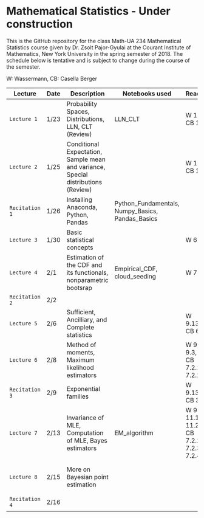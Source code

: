 # Mathematical Statistics - Under construction

This is the GitHub repository for the class Math-UA 234 Mathematical Statistics course given by Dr. Zsolt Pajor-Gyulai at the Courant Institute of Mathematics, New York University in the spring semester of 2018. The schedule below is tentative and is subject to change during the course of the semester.

W: Wassermann, CB: Casella Berger

| Lecture | Date | Description | Notebooks used | Reading | Remark |
| --- | --- | --- | --- | --- | --- |
| `Lecture 1`    | 1/23 | Probability Spaces, Distributions, LLN, CLT (Review) | LLN_CLT | W 1-5, CB 1-4 | HW 1 Assigned, CHW1 Assigned | 
| `Lecture 2`    | 1/25 | Conditional Expectation, Sample mean and variance, Special distributions (Review)  || W 1-5, CB 1-4 
| `Recitation 1` | 1/26 | Installing Anaconda, Python, Pandas | Python_Fundamentals, Numpy_Basics, Pandas_Basics| | Bring your laptop! |
| `Lecture 3`    | 1/30 | Basic statistical concepts  | | W 6 | |
| `Lecture 4`    | 2/1 | Estimation of the CDF and its functionals, nonparametric bootsrap | Empirical_CDF, cloud_seeding | W 7-8, | HW2 Assigned, CHW2 Assigned| 
| `Recitation 2` | 2/2 | | | | HW1 Due | 
| `Lecture 5`    | 2/6 | Sufficient, Ancilliary, and Complete statistics | | W 9.13.2, CB 6.2| |
| `Lecture 6`    | 2/8 | Method of moments, Maximum likelihood estimators | | W 9.2, 9.3, 9.4, CB 7.2.1, 7.2.2| HW3 Assigned |
| `Recitation 3` | 2/9 | Exponential families | | W 9.13.3, CB 3.4 | CHW1 Due, HW2 Due |
| `Lecture 7`    | 2/13| Invariance of MLE, Computation of MLE, Bayes estimators | EM_algorithm | W 9.6, 11.1, 11.2, CB 7.2.2, 7.2.3, 7.2.4 | |
| `Lecture 8`    | 2/15| More on Bayesian point estimation| | | CHW3 Assigned, HW4 Assigned |
| `Recitation 4` | 2/16| | | | CHW2 Due |


